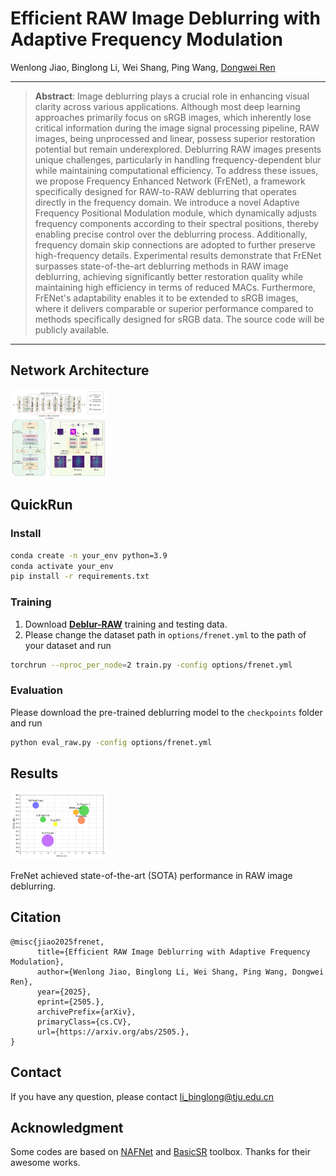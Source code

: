 # Efficient RAW Image Deblurring with Adaptive Frequency Modulation
Wenlong Jiao, Binglong Li, Wei Shang, Ping Wang, [Dongwei Ren](https://csdwren.github.io/)
***
>**Abstract**: Image deblurring plays a crucial role in enhancing visual clarity across various applications. Although most deep learning approaches primarily focus on sRGB images, which inherently lose critical information during the image signal processing pipeline, RAW images, being unprocessed and linear, possess superior restoration potential but remain underexplored.  Deblurring RAW images presents unique challenges, particularly in handling frequency-dependent blur while maintaining computational efficiency. To address these issues, we propose Frequency Enhanced Network (FrENet), a framework specifically designed for RAW-to-RAW deblurring that operates directly in the frequency domain. We introduce a novel Adaptive Frequency Positional Modulation module, which dynamically adjusts frequency components according to their spectral positions, thereby enabling precise control over the deblurring process. Additionally, frequency domain skip connections are adopted to further preserve high-frequency details. Experimental results demonstrate that FrENet surpasses state-of-the-art deblurring methods in RAW image deblurring, achieving significantly better restoration quality while maintaining high efficiency in terms of reduced MACs. Furthermore, FrENet's adaptability enables it to be extended to sRGB images, where it delivers comparable or superior performance compared to methods specifically designed for sRGB data. The source code will be publicly available.
***
## Network Architecture
<img src="figs/frenet.jpg" alt="performance" style="zoom:15%;" />

## QuickRun

### Install

```bash
conda create -n your_env python=3.9
conda activate your_env
pip install -r requirements.txt
```

### Training

1. Download **[Deblur-RAW](https://github.com/bob831009/raw_image_deblurring)** training and testing data.
2. Please change the dataset path in `options/frenet.yml` to the path of your dataset and run

```bash
torchrun --nproc_per_node=2 train.py -config options/frenet.yml 
```

### Evaluation

Please download the pre-trained deblurring model to the `checkpoints` folder and run

```bash
python eval_raw.py -config options/frenet.yml
```

## Results

<img src="figs/performance.jpg" alt="performance" style="zoom:15%;" />

FreNet achieved state-of-the-art (SOTA) performance in RAW image deblurring.

## Citation

```
@misc{jiao2025frenet,
      title={Efficient RAW Image Deblurring with Adaptive Frequency Modulation}, 
      author={Wenlong Jiao, Binglong Li, Wei Shang, Ping Wang, Dongwei Ren},
      year={2025},
      eprint={2505.},
      archivePrefix={arXiv},
      primaryClass={cs.CV},
      url={https://arxiv.org/abs/2505.}, 
}
```

## Contact

If you have any question, please contact [li_binglong@tju.edu.cn](li_binglong@tju.edu.cn)

## Acknowledgment

Some codes are based on [NAFNet](https://github.com/megvii-research/NAFNet) and  [BasicSR](https://github.com/xinntao/BasicSR) toolbox. Thanks for their awesome works.

